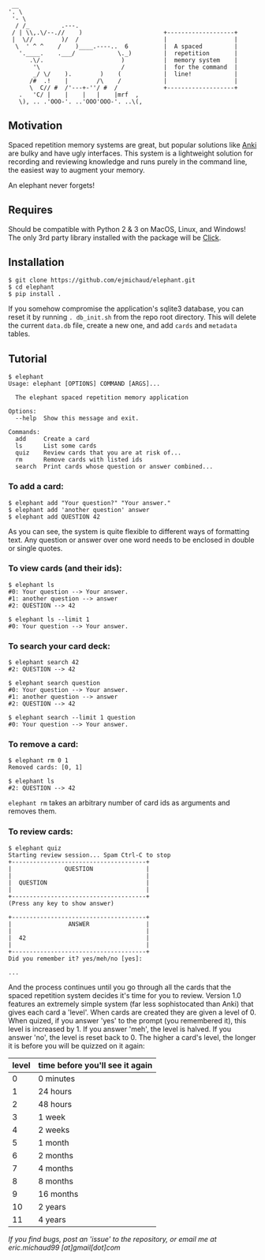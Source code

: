 ```
 __
'. \
 '- \
  / /_         .---.
 / | \\,.\/--.//    )                       +-------------------+
 |  \//        )/  /                        |                   |
  \  ' ^ ^    /    )____.----..  6          |  A spaced         |
   '.____.    .___/            \._)         |  repetition       |
      .\/.                      )           |  memory system    |
       '\                       /           |  for the command  |
       _/ \/    ).        )    (            |  line!            |
      /#  .!    |        /\    /            |                   |
      \  C// #  /'---+-''/ #  /             +-------------------+
   .   'C/ |    |    |   |    |mrf  ,
   \), .. .'OOO-'. ..'OOO'OOO-'. ..\(,

```

## Motivation
Spaced repetition memory systems are great, but popular solutions like [Anki](https://apps.ankiweb.net/) are bulky and have ugly interfaces. This system is a lightweight solution for recording and reviewing knowledge and runs purely in the command line, the easiest way to augment your memory.

An elephant never forgets!

## Requires
Should be compatible with Python 2 & 3 on MacOS, Linux, and Windows! The only 3rd party library installed with the package will be [Click](http://click.pocoo.org/6/).

## Installation
```
$ git clone https://github.com/ejmichaud/elephant.git
$ cd elephant
$ pip install .
```
If you somehow compromise the application's sqlite3 database, you can reset it by running `. db_init.sh` from the repo root directory. This will delete the current `data.db` file, create a new one, and add `cards` and `metadata` tables. 

## Tutorial
```
$ elephant
Usage: elephant [OPTIONS] COMMAND [ARGS]...

  The elephant spaced repetition memory application

Options:
  --help  Show this message and exit.

Commands:
  add     Create a card
  ls      List some cards
  quiz    Review cards that you are at risk of...
  rm      Remove cards with listed ids
  search  Print cards whose question or answer combined...
```

### To add a card:
```
$ elephant add "Your question?" "Your answer."
$ elephant add 'another question' answer
$ elephant add QUESTION 42
```
As you can see, the system is quite flexible to different ways of formatting text. Any question or answer over one word needs to be enclosed in double or single quotes.

### To view cards (and their ids):
```
$ elephant ls
#0: Your question --> Your answer.
#1: another question --> answer
#2: QUESTION --> 42

$ elephant ls --limit 1
#0: Your question --> Your answer.
```

### To search your card deck:
```
$ elephant search 42
#2: QUESTION --> 42

$ elephant search question
#0: Your question --> Your answer.
#1: another question --> answer
#2: QUESTION --> 42

$ elephant search --limit 1 question
#0: Your question --> Your answer.
```

### To remove a card:
```
$ elephant rm 0 1
Removed cards: [0, 1]

$ elephant ls
#2: QUESTION --> 42
```
`elephant rm` takes an arbitrary number of card ids as arguments and removes them.

### To review cards:
```
$ elephant quiz
Starting review session... Spam Ctrl-C to stop
+--------------------------------------+
|               QUESTION               |
|                                      |
|  QUESTION                            |
|                                      |
+--------------------------------------+
(Press any key to show answer)

+--------------------------------------+
|                ANSWER                |
|                                      |
|  42                                  |
|                                      |
+--------------------------------------+
Did you remember it? yes/meh/no [yes]: 

...
```
And the process continues until you go through all the cards that the spaced repetition system decides it's time for you to review. Version 1.0 features an extremely simple system (far less sophistocated than Anki) that gives each card a 'level'. When cards are created they are given a level of 0. When quized, if you answer 'yes' to the prompt (you remembered it), this level is increased by 1. If you answer 'meh', the level is halved. If you answer 'no', the level is reset back to 0. The higher a card's level, the longer it is before you will be quizzed on it again:

| level | time before you'll see it again |
| ----- | ------------------------------- |
| 0		| 0 minutes						  |
| 1 	| 24 hours						  |
| 2		| 48 hours						  |
| 3 	| 1 week						  |
| 4 	| 2 weeks						  |
| 5 	| 1 month						  |
| 6 	| 2 months						  |
| 7 	| 4 months						  |
| 8 	| 8 months						  |
| 9 	| 16 months						  |
| 10 	| 2 years						  |
| 11 	| 4 years						  |

*If you find bugs, post an 'issue' to the repository, or email me at eric.michaud99 [at]gmail[dot]com*